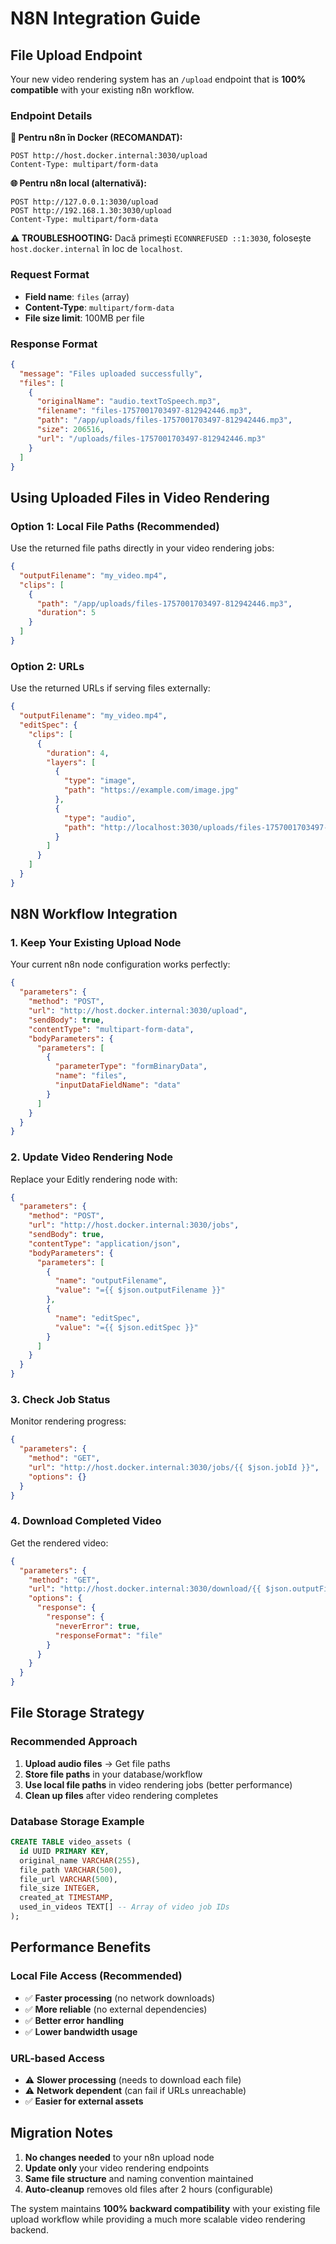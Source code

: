 # N8N Integration Guide

## File Upload Endpoint

Your new video rendering system has an `/upload` endpoint that is **100% compatible** with your existing n8n workflow.

### Endpoint Details

**🐳 Pentru n8n în Docker (RECOMANDAT):**
```
POST http://host.docker.internal:3030/upload
Content-Type: multipart/form-data
```

**🌐 Pentru n8n local (alternativă):**
```
POST http://127.0.0.1:3030/upload
POST http://192.168.1.30:3030/upload
Content-Type: multipart/form-data
```

**⚠️ TROUBLESHOOTING:** Dacă primești `ECONNREFUSED ::1:3030`, folosește `host.docker.internal` în loc de `localhost`.

### Request Format
- **Field name**: `files` (array)
- **Content-Type**: `multipart/form-data`
- **File size limit**: 100MB per file

### Response Format
```json
{
  "message": "Files uploaded successfully",
  "files": [
    {
      "originalName": "audio.textToSpeech.mp3",
      "filename": "files-1757001703497-812942446.mp3",
      "path": "/app/uploads/files-1757001703497-812942446.mp3",
      "size": 206516,
      "url": "/uploads/files-1757001703497-812942446.mp3"
    }
  ]
}
```

## Using Uploaded Files in Video Rendering

### Option 1: Local File Paths (Recommended)
Use the returned file paths directly in your video rendering jobs:

```json
{
  "outputFilename": "my_video.mp4",
  "clips": [
    {
      "path": "/app/uploads/files-1757001703497-812942446.mp3",
      "duration": 5
    }
  ]
}
```

### Option 2: URLs
Use the returned URLs if serving files externally:

```json
{
  "outputFilename": "my_video.mp4", 
  "editSpec": {
    "clips": [
      {
        "duration": 4,
        "layers": [
          {
            "type": "image",
            "path": "https://example.com/image.jpg"
          },
          {
            "type": "audio",
            "path": "http://localhost:3030/uploads/files-1757001703497-812942446.mp3"
          }
        ]
      }
    ]
  }
}
```

## N8N Workflow Integration

### 1. Keep Your Existing Upload Node
Your current n8n node configuration works perfectly:

```json
{
  "parameters": {
    "method": "POST",
    "url": "http://host.docker.internal:3030/upload",
    "sendBody": true,
    "contentType": "multipart-form-data",
    "bodyParameters": {
      "parameters": [
        {
          "parameterType": "formBinaryData",
          "name": "files",
          "inputDataFieldName": "data"
        }
      ]
    }
  }
}
```

### 2. Update Video Rendering Node
Replace your Editly rendering node with:

```json
{
  "parameters": {
    "method": "POST",
    "url": "http://host.docker.internal:3030/jobs",
    "sendBody": true,
    "contentType": "application/json",
    "bodyParameters": {
      "parameters": [
        {
          "name": "outputFilename",
          "value": "={{ $json.outputFilename }}"
        },
        {
          "name": "editSpec",
          "value": "={{ $json.editSpec }}"
        }
      ]
    }
  }
}
```

### 3. Check Job Status
Monitor rendering progress:

```json
{
  "parameters": {
    "method": "GET", 
    "url": "http://host.docker.internal:3030/jobs/{{ $json.jobId }}",
    "options": {}
  }
}
```

### 4. Download Completed Video
Get the rendered video:

```json
{
  "parameters": {
    "method": "GET",
    "url": "http://host.docker.internal:3030/download/{{ $json.outputFilename }}",
    "options": {
      "response": {
        "response": {
          "neverError": true,
          "responseFormat": "file"
        }
      }
    }
  }
}
```

## File Storage Strategy

### Recommended Approach
1. **Upload audio files** → Get file paths
2. **Store file paths** in your database/workflow
3. **Use local file paths** in video rendering jobs (better performance)
4. **Clean up files** after video rendering completes

### Database Storage Example
```sql
CREATE TABLE video_assets (
  id UUID PRIMARY KEY,
  original_name VARCHAR(255),
  file_path VARCHAR(500),
  file_url VARCHAR(500),
  file_size INTEGER,
  created_at TIMESTAMP,
  used_in_videos TEXT[] -- Array of video job IDs
);
```

## Performance Benefits

### Local File Access (Recommended)
- ✅ **Faster processing** (no network downloads)
- ✅ **More reliable** (no external dependencies)
- ✅ **Better error handling**
- ✅ **Lower bandwidth usage**

### URL-based Access
- ⚠️ **Slower processing** (needs to download each file)
- ⚠️ **Network dependent** (can fail if URLs unreachable)
- ✅ **Easier for external assets**

## Migration Notes

1. **No changes needed** to your n8n upload node
2. **Update only** your video rendering endpoints
3. **Same file structure** and naming convention maintained
4. **Auto-cleanup** removes old files after 2 hours (configurable)

The system maintains **100% backward compatibility** with your existing file upload workflow while providing a much more scalable video rendering backend.

